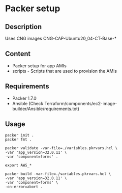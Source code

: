 # Packer setup

## Description

Uses CNG images CNG-CAP-Ubuntu20_04-CT-Base-*

## Content

- Packer setup for app AMIs
- scripts - Scripts that are used to provision the AMIs

## Requirements

- Packer 1.7.0
- Ansible (Check Terraform/components/ec2-image-builder/Ansible/requirements.txt)

## Usage

```commandline
packer init .
packer fmt .

packer validate -var-file=./variables.pkrvars.hcl \
-var 'app_version=32.0.11' \
-var 'component=forms' .

export AWS_*

packer build -var-file=./variables.pkrvars.hcl \
-var 'app_version=32.0.11' \
-var 'component=forms' \
-on-error=abort .
```
